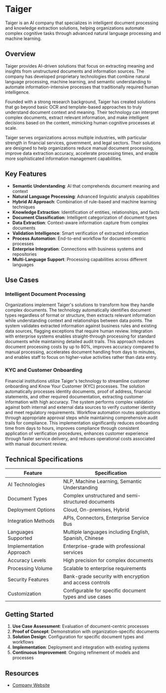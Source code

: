 # Taiger

Taiger is an AI company that specializes in intelligent document processing and knowledge extraction solutions, helping organizations automate complex cognitive tasks through advanced natural language processing and machine learning.

## Overview

Taiger provides AI-driven solutions that focus on extracting meaning and insights from unstructured documents and information sources. The company has developed proprietary technologies that combine natural language processing, machine learning, and semantic understanding to automate information-intensive processes that traditionally required human intelligence.

Founded with a strong research background, Taiger has created solutions that go beyond basic OCR and template-based approaches to truly understand document context and meaning. Their technology can interpret complex documents, extract relevant information, and make intelligent decisions based on the content, mimicking human cognitive processes at scale.

Taiger serves organizations across multiple industries, with particular strength in financial services, government, and legal sectors. Their solutions are designed to help organizations reduce manual document processing, improve data extraction accuracy, accelerate processing times, and enable more sophisticated information management capabilities.

## Key Features

- **Semantic Understanding**: AI that comprehends document meaning and context
- **Natural Language Processing**: Advanced linguistic analysis capabilities
- **Hybrid AI Approach**: Combination of rule-based and machine learning techniques
- **Knowledge Extraction**: Identification of entities, relationships, and facts
- **Document Classification**: Intelligent categorization of document types
- **Data Extraction**: Context-aware information capture from complex documents
- **Validation Intelligence**: Smart verification of extracted information
- **Process Automation**: End-to-end workflow for document-centric processes
- **Enterprise Integration**: Connections with business systems and repositories
- **Multi-Language Support**: Processing capabilities across different languages

## Use Cases

### Intelligent Document Processing

Organizations implement Taiger's solutions to transform how they handle complex documents. The technology automatically identifies document types regardless of format or structure, then extracts relevant information while understanding context and relationships between data points. The system validates extracted information against business rules and existing data sources, flagging exceptions that require human review. Integration with enterprise systems enables straight-through processing for standard documents while maintaining detailed audit trails. This approach reduces document processing costs by up to 80%, improves accuracy compared to manual processing, accelerates document handling from days to minutes, and enables staff to focus on higher-value activities rather than data entry.

### KYC and Customer Onboarding

Financial institutions utilize Taiger's technology to streamline customer onboarding and Know Your Customer (KYC) processes. The solution automatically processes identity documents, proof of address, financial statements, and other required documentation, extracting customer information with high accuracy. The system performs complex validation against both internal and external data sources to verify customer identity and meet regulatory requirements. Workflow automation routes applications through appropriate approval steps while maintaining comprehensive audit trails for compliance. This implementation significantly reduces onboarding time from days to hours, improves compliance through consistent application of verification procedures, enhances customer experience through faster service delivery, and reduces operational costs associated with manual document review.

## Technical Specifications

| Feature | Specification |
|---------|---------------|
| AI Technologies | NLP, Machine Learning, Semantic Understanding |
| Document Types | Complex unstructured and semi-structured documents |
| Deployment Options | Cloud, On-premises, Hybrid |
| Integration Methods | APIs, Connectors, Enterprise Service Bus |
| Languages Supported | Multiple languages including English, Spanish, Chinese |
| Implementation Approach | Enterprise-grade with professional services |
| Accuracy Levels | High precision for complex documents |
| Processing Volume | Scalable to enterprise requirements |
| Security Features | Bank-grade security with encryption and access controls |
| Customization | Configurable for specific document types and use cases |

## Getting Started

1. **Use Case Assessment**: Evaluation of document-centric processes
2. **Proof of Concept**: Demonstration with organization-specific documents
3. **Solution Design**: Configuration for specific document types and workflows
4. **Implementation**: Deployment and integration with existing systems
5. **Continuous Improvement**: Ongoing refinement of models and processes

## Resources

- [Company Website](https://taiger.com/)
